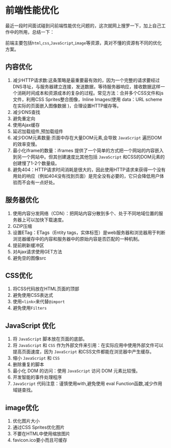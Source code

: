 # 前端性能优化

最近一段时间面试碰到问前端性能优化问题的，这次就网上搜罗一下，加上自己工作中的所用，总结一下：

前端主要包括`html`,`css`,` JavaScript `,`image`等资源，真对不懂的资源有不同的优化方案。

## 内容优化

1. 减少HTTP请求数:这条策略是最重要最有效的，因为一个完整的请求要经过DNS寻址，与服务器建立连接，发送数据，等待服务器响应，接收数据这样一个消耗时间成本和资源成本的复杂的过程。常见方法：合并多个CSS文件和js文件，利用CSS Sprites整合图像，Inline Images(使用 data：URL scheme在实际的页面嵌入图像数据 )，合理设置HTTP缓存等。
2. 减少DNS查找
3. 避免重定向
4. 使用Ajax缓存
5. 延迟加载组件,预加载组件
6. 减少DOM元素数量:页面中存在大量DOM元素,会导致 `JavaScript` 遍历DOM的效率变慢。
7. 最小化iframe的数量：iframes 提供了一个简单的方式把一个网站的内容嵌入到另一个网站中。但其创建速度比其他包括 `JavaScript` 和CSS的DOM元素的创建慢了1-2个数量级。
8. 避免404：HTTP请求时间消耗是很大的，因此使用HTTP请求来获得一个没有用处的响应（例如404没有找到页面）是完全没有必要的，它只会降低用户体验而不会有一点好处。

## 服务器优化

1. 使用内容分发网络（CDN）：把网站内容分散到多个、处于不同地域位置的服务器上可以加快下载速度。
2. GZIP压缩
3. 设置ETag：ETags（Entity tags，实体标签）是web服务器和浏览器用于判断浏览器缓存中的内容和服务器中的原始内容是否匹配的一种机制。
4. 提前刷新缓冲区
5. 对Ajax请求使用GET方法
6. 避免空的图像src

## CSS优化

1. 将CSS代码放在HTML页面的顶部
2. 避免使用CSS表达式
3. 使用`<link>`来代替`@import`
4. 避免使用`Filters`

##  JavaScript 优化

1. 将 ` JavaScript ` 脚本放在页面的底部。
2. 将 `JavaScript` 和 `CSS` 作为外部文件来引用：在实际应用中使用外部文件可以提高页面速度，因为 `JavaScript` 和CSS文件都能在浏览器中产生缓存。
3. 缩小 `JavaScript` 和 `CSS`
4. 删除重复的脚本
5. 最小化 DOM 的访问：使用 `JavaScript` 访问 DOM 元素比较慢。
6. 开发智能的事件处理程序
7.  `JavaScript` 代码注意：谨慎使用with,避免使用 eval Function函数,减少作用域链查找。

## image优化

1. 优化图片大小
2. 通过CSS Sprites优化图片
3. 不要在HTML中使用缩放图片
4. favicon.ico要小而且可缓存
